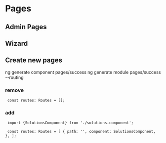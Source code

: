 # Pages

## Admin Pages

## Wizard

## Create new pages

ng generate component pages/success
ng generate module pages/success --routing

### remove

` const routes: Routes = [];`

### add

` import {SolutionsComponent} from './solutions.component';`

` const routes: Routes = [ { path: '', component: SolutionsComponent, }, ];`
